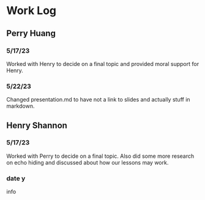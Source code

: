 # Work Log

## Perry Huang

### 5/17/23

Worked with Henry to decide on a final topic and provided moral support for Henry.

### 5/22/23

Changed presentation.md to have not a link to slides and actually stuff in markdown.




## Henry Shannon

### 5/17/23

Worked with Perry to decide on a final topic. Also did some more research on echo hiding and discussed about how our lessons may work.

### date y

info

